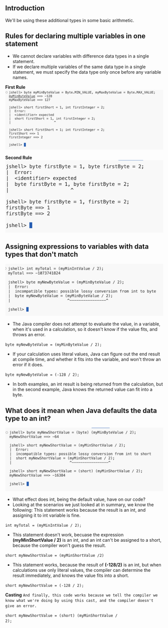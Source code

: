 ## Introduction
We'll be using these additional types in some basic arithmetic.

## Rules for declaring multiple variables in one statement
- We cannot declare variables with difference data types in a single statement.
- If we declare multiple variables of the same data type in a single statement, we must specify the data type only once before any variable names.

<b>First Rule</b>
![first_rule.png](first_rule.png)


<b>Second Rule</b>
![second_rule.png](second_rule.png)

## Assigning expressions to variables with data types that don't match

![error_conversion_int_to_byte.png](error_conversion_int_to_byte.png)

- The Java compiler does not attempt to evaluate the value, in a variable, when it's used in a calculation, so it doesn't know if the value fits, and throws an error.

<code>byte myNewByteValue = (myMinByteValue / 2);</code>
- If your calculation uses literal values, Java can figure out the end result at compile time, and whether it fits into the variable, and won't throw an error if it does.

<code>byte myNewByteValue = (-128 / 2);</code>
- In both examples, an int result is being returned from the calculation, but in the second example, Java knows the returned value can fit into a byte.

## What does it mean when Java defaults the data type to an int?
![solution_conversion_int_to_byte.png](solution_conversion_int_to_byte.png)

- What effect does int, being the default value, have on our code?
- Looking at the scenarios we just looked at in summary, we know the following:
This statement works because the result is an int, and assigning it to int variable is fine.

<code>int myTotal = (myMinIntValue / 2);</code>

- This statement doesn't work, becuase the expression <b>(myMinShortValue / 2)</b> is an int, and an int can't be assigned to a short, because the compiler won't guess the result.

<code>short myNewShortValue = (myMinShortValue /2)</code>
- This statement works, because the result of <b>(-128/2)</b> is an int, but when calculations use only literal values, the compiler can determine the result immediately, and knows the value fits into a short.

<code>short myNewShortValue = (-128 / 2);</code>

<b>Casting</b>
`And finally, this code works because we tell the compiler we know what we're doing by using this cast, and the compiler doesn't give an error.`

<code>short myNewShortValue = (short) (myMinShortValue / 2);</code>



